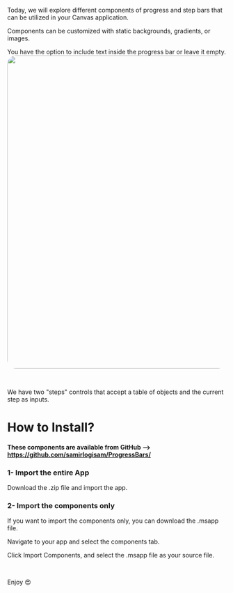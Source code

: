 Today, we will explore different components of progress and step bars that can be utilized in your Canvas application.

Components can be customized with static backgrounds, gradients, or images.

You have the option to include text inside the progress bar or leave it empty.
<img src="https://samtech365.com/wp-content/uploads/2024/01/ProgressBar.gif" style="height:720px; border-radius:20px"/>


&nbsp;

We have two "steps" controls that accept a table of objects and the current step as inputs.
<h1>How to Install?</h1>
<h4>These components are available from GitHub --&gt; <a href="https://github.com/samirlogisam/ProgressBars/">https://github.com/samirlogisam/ProgressBars/</a></h4>
<h3>1- Import the entire App</h3>
Download the .zip file and import the app.
<h3>2- Import the components only</h3>
If you want to import the components only, you can download the .msapp file.

Navigate to your app and select the components tab.

Click Import Components, and select the .msapp file as your source file.

&nbsp;

Enjoy 😍
